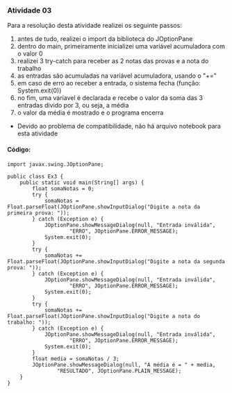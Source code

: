 ### Atividade 03
Para a resolução desta atividade realizei os seguinte passos:
1. antes de tudo, realizei o import da biblioteca do JOptionPane
2. dentro do main, primeiramente inicializei uma variável acumuladora com o valor 0
3. realizei 3 try-catch para receber as 2 notas das provas e a nota do trabalho
4. as entradas são acumuladas na variável acumuladora, usando o "+="
5. em caso de erro ao receber a entrada, o sistema fecha (função: System.exit(0))
6. no fim, uma varíavel é declarada e recebe o valor da soma das 3 entradas divido por 3, ou seja, a média
7. o valor da média é mostrado e o programa encerra

- Devido ao problema de compatibilidade, não há arquivo notebook para esta atividade

#### Código:
```
import javax.swing.JOptionPane;

public class Ex3 {
    public static void main(String[] args) {
        float somaNotas = 0;
        try {
            somaNotas = Float.parseFloat(JOptionPane.showInputDialog("Digite a nota da primeira prova: "));
        } catch (Exception e) {
            JOptionPane.showMessageDialog(null, "Entrada inválida",
                    "ERRO", JOptionPane.ERROR_MESSAGE);
            System.exit(0);
        }
        try {
            somaNotas += Float.parseFloat(JOptionPane.showInputDialog("Digite a nota da segunda prova: "));
        } catch (Exception e) {
            JOptionPane.showMessageDialog(null, "Entrada inválida",
                    "ERRO", JOptionPane.ERROR_MESSAGE);
            System.exit(0);
        }
        try {
            somaNotas += Float.parseFloat(JOptionPane.showInputDialog("Digite a nota do trabalho: "));
        } catch (Exception e) {
            JOptionPane.showMessageDialog(null, "Entrada inválida",
                    "ERRO", JOptionPane.ERROR_MESSAGE);
            System.exit(0);
        }
        float media = somaNotas / 3;
        JOptionPane.showMessageDialog(null, "A média é = " + media,
                "RESULTADO", JOptionPane.PLAIN_MESSAGE);
    }
}
```

